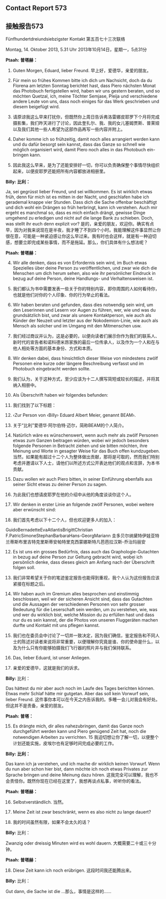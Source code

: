 ## Contact Report 573
## 接触报告573

Fünfhundertdreiundsiebzigster Kontakt
第五百七十三次联络

Montag, 14. Oktober 2013, 5.31 Uhr
2013年10月14日，星期一，5点31分

**Ptaah:**
**普塔赫：**

1. Guten Morgen, Eduard, lieber Freund.
早上好，爱德华，亲爱的朋友。

2. Für mein so frühes Kommen bitte ich dich um Nachsicht, doch da du Florena am letzten Sonntag berichtet hast, dass Piero nächsten Monat das Photobuch fertigstellen wird, haben wir uns gestern beraten, und so möchten Quetzal, ich, meine Töchter Semjase, Pleija und verschiedene andere Leute von uns, dass noch einiges für das Werk geschrieben und diesem beigefügt wird.
2. 请原谅我这么早来打扰你，但既然你上周日告诉弗洛雷娜皮耶罗下个月将完成摄影集，我们昨天进行了讨论，因此奎扎尔、我、我的女儿塞姆贾斯、普莱娅以及我们其他一些人希望为这部作品再写一些内容并附上。

3. Daher komme ich so frühzeitig, damit noch alles arrangiert werden kann und du dafür besorgt sein kannst, dass das Ganze so schnell wie möglich organisiert wird, damit Piero noch alles in das Photobuch ein-bringen kann.
3. 因此我这么早来，是为了还能安排好一切，你可以负责确保整个事情尽快组织起来，以便皮耶罗还能把所有内容都放进相册里。

**Billy:**
**比利：**

Ja, sei gegrüsst lieber Freund, und sei willkommen. Es ist wirklich etwas früh, denn für mich ist es mitten in der Nacht, und geschlafen habe ich gerademal knappe vier Stunden. Dass dich die Sache offenbar beschäftigt und dich wohl ein Drängen so früh herbringt, kann ich verstehen. Auch mir ergeht es manchmal so, dass es mich einfach drängt, gewisse Dinge umgehend zu erledigen und nicht auf die lange Bank zu schieben. Doch, was stellt ihr euch denn explizit vor?
是的，亲爱的朋友，欢迎你。确实有点早，因为对我来说现在是半夜，我才睡了不到四个小时。我能理解这件事显然让你很在意，可能是一种紧迫感让你这么早过来。我有时也会这样，就是有一种迫切感，想要立即完成某些事情，而不是拖延。那么，你们具体有什么想法呢？

**Ptaah:**
**普塔赫：**

4. Wir alle denken, dass es von Erfordernis sein wird, im Buch etwas Spezielles über deine Person zu veröffentlichen, und zwar wie dich die Menschen um dich herum sehen, also wie ihr persönlicher Eindruck in bezug auf deine Person, deine Handlungs- und Verhaltensweisen ist.
4. 我们都认为书中需要发表一些关于你的特别内容，即你周围的人如何看待你，也就是他们对你的个人印象、你的行为举止的看法。

5. Wir haben beraten und gefunden, dass dies notwendig sein wird, um den Leserinnen und Lesern vor Augen zu führen, wer, wie und was du grundsätzlich bist, und zwar als unsere Kontaktperson, wie auch als Künder der Neuzeit und letzter aus der Nokodemion-Linie, wie auch als Mensch als solcher und im Umgang mit den Mitmenschen usw.
5. 我们经过商议并认为，这是必要的，以便向读者们展示你作为我们的联系人、新时代的宣告者和诺科德米昂家族的最后一位传承人，以及作为一个人和在与他人相处等方面的基本身份、方式和本质。

6. Wir denken dabei, dass hinsichtlich dieser Weise von mindestens zwölf Personen eine kurze oder längere Beschreibung verfasst und im Photobuch eingebracht werden sollte.
6. 我们认为，关于这种方式，至少应该为十二人撰写简短或较长的描述，并将其纳入相册中。

7. Als Überschrift haben wir folgendes befunden:
7. 我们找到了以下标题：

8. ‹Zur Person von ‹Billy› Eduard Albert Meier, genannt BEAM›.
8. 关于“比利”爱德华·阿尔伯特·迈尔，简称BEAM的个人简介。

9. Natürlich wäre es wünschenswert, wenn auch mehr als zwölf Personen etwas zum Ganzen beitragen würden, wobei wir jedoch besonders folgende Personen in Betracht ziehen und sie bitten möchten, ihre Meinung und Worte in gesagter Weise für das Buch offen kundzugeben.
当然，如果能有超过十二个人为整体做出贡献，那将是可取的，然而我们特别考虑并邀请以下人士，请他们以所述方式公开表达他们的观点和言辞，为本书贡献。

10. Dazu wollen wir auch Piero bitten, in seiner Einführung ebenfalls aus seiner Sicht etwas zu deiner Person zu sagen.
10. 为此我们也想请皮耶罗在他的介绍中从他的角度谈谈你这个人。

11. Wir denken in erster Linie an folgende zwölf Personen, wobei weitere aber erwünscht sind:
11. 我们首先考虑以下十二个人，但也欢迎更多人的加入：

GuidoBernadetteEvaAtlantisBrigittChristian F.PatricSimoneStephanBarbaraHans-GeorgMariann
圭多贝尔纳黛特伊娃亚特兰蒂斯布里吉特克里斯蒂安帕特里克西蒙娜斯特凡芭芭拉汉斯-乔治玛丽安

12. Es ist uns ein grosses Bedürfnis, dass auch das Graphologie-Gutachten in bezug auf deine Person zur Geltung gebracht wird, wobei ich persönlich denke, dass dieses gleich am Anfang nach der Überschrift folgen soll.
12. 我们非常希望关于你的笔迹鉴定报告也能得到重视，我个人认为这份报告应该紧接在标题之后。

13. Wir haben auch im Gremium alles besprochen und einstimmig beschlossen, weil wir der sicheren Ansicht sind, dass das Gutachten und die Aussagen der verschiedenen Personen von sehr grosser Bedeutung für die Leserschaft sein werden, um zu verstehen, wie, was und wer du wirklich bist, welche Mission du zu erfüllen hast und dass nur du es sein kannst, der die Photos von unseren Fluggeräten machen durfte und Kontakt mit uns pflegen kannst.
13. 我们也在委员会中讨论了一切并一致决定，因为我们确信，鉴定报告和不同人士的陈述对读者来说将非常重要，以便理解你究竟是谁、你的使命是什么，以及为什么只有你能够拍摄我们飞行器的照片并与我们保持联系。

14. Das, lieber Eduard, ist unser Anliegen.
14. 亲爱的爱德华，这就是我们的诉求。

**Billy:**
比利：

Das hättest du mir aber auch noch im Laufe des Tages berichten können. Etwas mehr Schlaf hätte mir gutgetan. Aber das soll kein Vorwurf sein, lieber Freund.
这件事你本可以在今天之内告诉我的。多睡一会儿对我会有好处。但这并不是责备，亲爱的朋友。

**Ptaah:**
**普塔：**

15. Es drängte mich, dir alles nahezubringen, damit das Ganze noch durchgeführt werden kann und Piero genügend Zeit hat, noch die notwendigen Arbeiten zu verrichten.
15 我迫切想让你了解一切，以便整个计划还能实施，皮埃尔也有足够时间完成必要的工作。

**Billy:**
**比利：**

Das kann ich ja verstehen, und ich mache dir wirklich keinen Vorwurf. Wenn du nun aber schon hier bist, dann möchte ich noch etwas Privates zur Sprache bringen und deine Meinung dazu hören.
这我完全可以理解，我也不会责怪你。既然你现在已经在这里了，我想再谈点私事，听听你的看法。

**Ptaah:**
**普塔赫：**

16. Selbstverständlich.
当然。

17. Meine Zeit ist zwar beschränkt, wenn es also nicht zu lange dauert?
17. 我的时间虽然有限，如果不会太久的话？

**Billy:**
比利：

Zwanzig oder dreissig Minuten wird es wohl dauern.
大概需要二十或三十分钟。

**Ptaah:**
**普塔赫：**

18. Diese Zeit kann ich noch erübrigen.
这段时间我还能腾出来。

**Billy:**
比利：

Gut dann, die Sache ist die …那么，事情是这样的……

